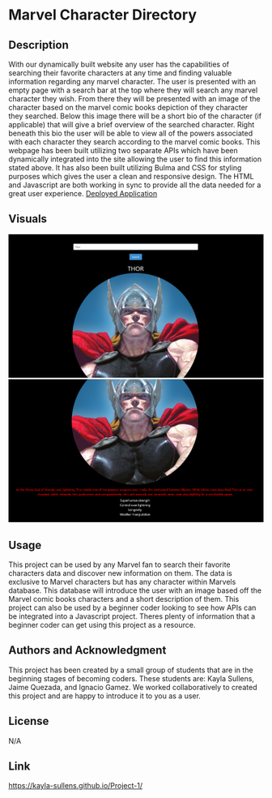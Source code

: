 # Marvel Character Directory

## Description

With our dynamically built website any user has the capabilities of searching their favorite characters at any time and finding valuable information regarding any marvel character. The user is presented with an empty page with a search bar at the top where they will search any marvel character they wish. From there they will be presented with an image of the character based on the marvel comic books depiction of they character they searched. Below this image there will be a short bio of the character (if applicable) that will give a brief overview of the searched character. Right beneath this bio the user will be able to view all of the powers associated with each character they search according to the marvel comic books. This webpage has been built utilizing two separate APIs which have been dynamically integrated into the site allowing the user to find this information stated above. It has also been built utilizing Bulma and CSS for styling purposes which gives the user a clean and responsive design. The HTML and Javascript are both working in sync to provide all the data needed for a great user experience. [Deployed Application]()

## Visuals

![alt text](./assets/images/image-01.png)
![alt text](./assets/images/image-02.png)

## Usage

This project can be used by any Marvel fan to search their favorite characters data and discover new information on them. The data is exclusive to Marvel characters but has any character within Marvels database. This database will introduce the user with an image based off the Marvel comic books characters and a short description of them. This project can also be used by a beginner coder looking to see how APIs can be integrated into a Javascript project. Theres plenty of information that a beginner coder can get using this project as a resource.

## Authors and Acknowledgment

This project has been created by a small group of students that are in the beginning stages of becoming coders. These students are: Kayla Sullens, Jaime Quezada, and Ignacio Gamez. We worked collaboratively to created this project and are happy to introduce it to you as a user.

## License

N/A

## Link
https://kayla-sullens.github.io/Project-1/
